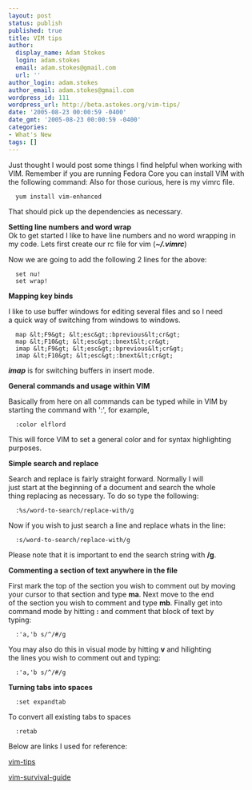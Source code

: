 ```yaml
---
layout: post
status: publish
published: true
title: VIM tips
author:
  display_name: Adam Stokes
  login: adam.stokes
  email: adam.stokes@gmail.com
  url: ''
author_login: adam.stokes
author_email: adam.stokes@gmail.com
wordpress_id: 111
wordpress_url: http://beta.astokes.org/vim-tips/
date: '2005-08-23 00:00:59 -0400'
date_gmt: '2005-08-23 00:00:59 -0400'
categories:
- What's New
tags: []
---
```

<p>Just thought I would post some things I find helpful when working with<br />
VIM. Remember if you are running Fedora Core you can install VIM with<br />
the following command: Also for those curious, here is my vimrc file.</p>
<pre><code>  yum install vim-enhanced
</code></pre>
<p>That should pick up the dependencies as necessary.</p>
<p><strong>Setting line numbers and word wrap</strong><br />
Ok to get started I like to have line numbers and no word wrapping in<br />
my code. Lets first create our rc file for vim (<strong><em>~/.vimrc</em></strong>)</p>
<p>Now we are going to add the following 2 lines for the above:</p>
<pre><code>  set nu!
  set wrap!
</code></pre>
<p><strong>Mapping key binds</strong></p>
<p>I like to use buffer windows for editing several files and so I need<br />
a quick way of switching from windows to windows.</p>
<pre><code>  map &#38;lt;F9&#38;gt; &#38;lt;esc&#38;gt;:bprevious&#38;lt;cr&#38;gt;
  map &#38;lt;F10&#38;gt; &#38;lt;esc&#38;gt;:bnext&#38;lt;cr&#38;gt;
  imap &#38;lt;F9&#38;gt; &#38;lt;esc&#38;gt;:bprevious&#38;lt;cr&#38;gt;
  imap &#38;lt;F10&#38;gt; &#38;lt;esc&#38;gt;:bnext&#38;lt;cr&#38;gt;
</code></pre>
<p><strong><em>imap</em></strong> is for switching buffers in insert mode. </p>
<p><strong>General commands and usage within VIM</strong></p>
<p>Basically from here on all commands can be typed while in VIM by<br />
starting the command with &#39;:&#39;, for example,</p>
<pre><code>  :color elflord
</code></pre>
<p>This will force VIM to set a general color and for syntax highlighting<br />
purposes.</p>
<p><strong>Simple search and replace</strong></p>
<p>Search and replace is fairly straight forward. Normally I will<br />
just start at the beginning of a document and search the whole<br />
thing replacing as necessary. To do so type the following:</p>
<pre><code>  :%s/word-to-search/replace-with/g
</code></pre>
<p>Now if you wish to just search a line and replace whats in the line:</p>
<pre><code>  :s/word-to-search/replace-with/g
</code></pre>
<p>Please note that it is important to end the search string with <strong>/g</strong>.</p>
<p><strong>Commenting a section of text anywhere in the file</strong></p>
<p>First mark the top of the section you wish to comment out by moving<br />
your cursor to that section and type <strong>ma</strong>. Next move to the end<br />
of the section you wish to comment and type <strong>mb</strong>. Finally get into<br />
command mode by hitting <strong>:</strong> and comment that block of text by<br />
typing:</p>
<pre><code>  :&#39;a,&#39;b s/^/#/g
</code></pre>
<p>You may also do this in visual mode by hitting <strong>v</strong> and hilighting<br />
the lines you wish to comment out and typing:</p>
<pre><code>  :&#39;a,&#39;b s/^/#/g
</code></pre>
<p><strong>Turning tabs into spaces</strong></p>
<pre><code>  :set expandtab
</code></pre>
<p>To convert all existing tabs to spaces</p>
<pre><code>  :retab
</code></pre>
<p>Below are links I used for reference:</p>
<p><a href=&#34;http://www.rayninfo.co.uk/vimtips.html&#34;>vim-tips</a></p>
<p><a href=&#34;http://www.nuxified.org/vi_survival_guide&#34;>vim-survival-guide</a></p>
